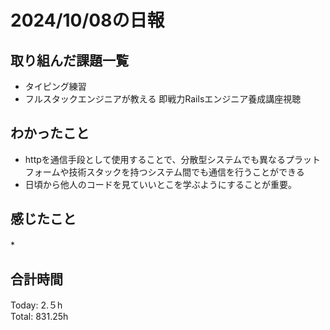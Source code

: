 # 2024/10/08の日報
## 取り組んだ課題一覧
* タイピング練習
* フルスタックエンジニアが教える 即戦力Railsエンジニア養成講座視聴
## わかったこと
*  httpを通信手段として使用することで、分散型システムでも異なるプラットフォームや技術スタックを持つシステム間でも通信を行うことができる
*  日頃から他人のコードを見ていいとこを学ぶようにすることが重要。
## 感じたこと
*　
## 合計時間  
Today: 2.５h<br>
Total: 831.25h
